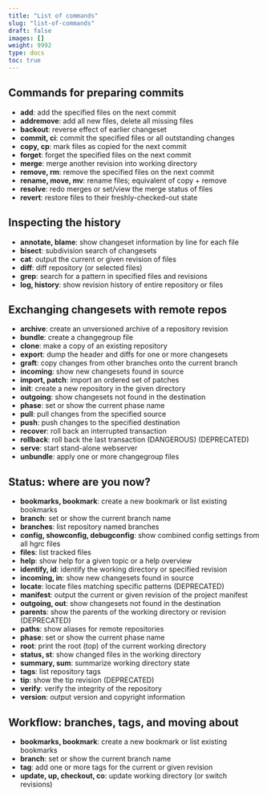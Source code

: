 ```yaml
---
title: "List of commands"
slug: "list-of-commands"
draft: false
images: []
weight: 9992
type: docs
toc: true
---
```


## Commands for preparing commits
* **add**:          add the specified files on the next commit
* **addremove**:    add all new files, delete all missing files
* **backout**:      reverse effect of earlier changeset
* **commit, ci**:   commit the specified files or all outstanding changes
* **copy, cp**:     mark files as copied for the next commit
* **forget**:       forget the specified files on the next commit
* **merge**:        merge another revision into working directory
* **remove, rm**:   remove the specified files on the next commit
* **rename, move, mv**: rename files; equivalent of copy + remove
* **resolve**:      redo merges or set/view the merge status of files
* **revert**:       restore files to their freshly-checked-out state


## Inspecting the history
* **annotate, blame**: show changeset information by line for each file
* **bisect**: subdivision search of changesets
* **cat**: output the current or given revision of files
* **diff**: diff repository (or selected files)
* **grep**: search for a pattern in specified files and revisions
* **log, history**: show revision history of entire repository or files

## Exchanging changesets with remote repos
* **archive**: create an unversioned archive of a repository revision
* **bundle**: create a changegroup file
* **clone**: make a copy of an existing repository
* **export**: dump the header and diffs for one or more changesets
* **graft**: copy changes from other branches onto the current branch
* **incoming**: show new changesets found in source
* **import, patch**: import an ordered set of patches
* **init**: create a new repository in the given directory
* **outgoing**: show changesets not found in the destination
* **phase**: set or show the current phase name
* **pull**: pull changes from the specified source
* **push**: push changes to the specified destination
* **recover**: roll back an interrupted transaction
* **rollback**: roll back the last transaction (DANGEROUS) (DEPRECATED)
* **serve**: start stand-alone webserver
* **unbundle**: apply one or more changegroup files


## Status: where are you now?
* **bookmarks, bookmark**: create a new bookmark or list existing bookmarks
* **branch**: set or show the current branch name
* **branches**: list repository named branches
* **config, showconfig, debugconfig**: show combined config settings from all hgrc files
* **files**: list tracked files
* **help**: show help for a given topic or a help overview
* **identify, id**: identify the working directory or specified revision
* **incoming, in**: show new changesets found in source
* **locate**: locate files matching specific patterns (DEPRECATED)
* **manifest**: output the current or given revision of the project manifest
* **outgoing, out**: show changesets not found in the destination
* **parents**: show the parents of the working directory or revision (DEPRECATED)
* **paths**: show aliases for remote repositories
* **phase**: set or show the current phase name
* **root**: print the root (top) of the current working directory
* **status, st**: show changed files in the working directory
* **summary, sum**: summarize working directory state
* **tags**: list repository tags
* **tip**: show the tip revision (DEPRECATED)
* **verify**: verify the integrity of the repository
* **version**: output version and copyright information


## Workflow: branches, tags, and moving about
* **bookmarks, bookmark**: create a new bookmark or list existing bookmarks
* **branch**: set or show the current branch name
* **tag**: add one or more tags for the current or given revision
* **update, up, checkout, co**: update working directory (or switch revisions)

